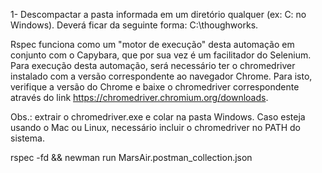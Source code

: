 1- Descompactar a pasta informada em um diretório qualquer (ex: C: no Windows). Deverá ficar da seguinte forma: C:\thoughworks.





Rspec funciona como um "motor de execução" desta automação em conjunto com o Capybara, que por sua vez é um facilitador do Selenium. Para execução desta automação, será necessário ter o chromedriver instalado com a versão correspondente ao navegador Chrome. Para isto, verifique a versão do Chrome e baixe o chromedriver correspondente através do link https://chromedriver.chromium.org/downloads.

Obs.: extrair o chromedriver.exe e colar na pasta Windows. Caso esteja usando o Mac ou Linux, necessário incluir o chromedriver no PATH do sistema.

rspec -fd && newman run MarsAir.postman_collection.json